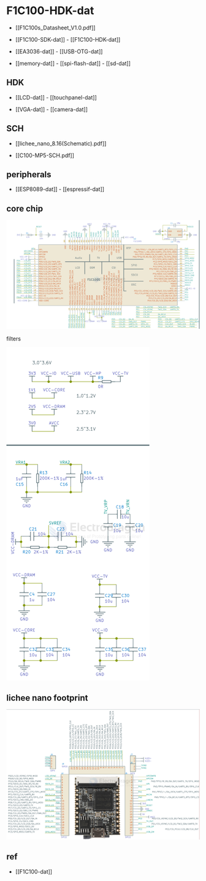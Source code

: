 
# F1C100-HDK-dat

- [[F1C100s_Datasheet_V1.0.pdf]]

- [[F1C100-SDK-dat]] - [[F1C100-HDK-dat]]

- [[EA3036-dat]] - [[USB-OTG-dat]]

- [[memory-dat]] - [[spi-flash-dat]] - [[sd-dat]]

## HDK 

- [[LCD-dat]] - [[touchpanel-dat]]

- [[VGA-dat]] - [[camera-dat]]

## SCH 

- [[lichee_nano_8.16(Schematic).pdf]]

- [[C100-MP5-SCH.pdf]]

## peripherals 

- [[ESP8089-dat]] - [[espressif-dat]]


## core chip 

![](2025-07-16-13-14-11.png)

filters 

![](2025-07-16-13-14-26.png)

## lichee nano footprint 

![](2025-07-16-13-16-38.png)



## ref 

- [[F1C100-dat]]